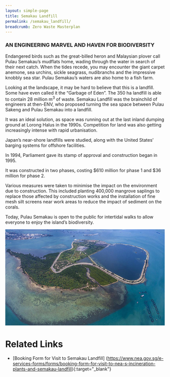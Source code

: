 ```yaml
---
layout: simple-page
title: Semakau Landfill
permalink: /semakau_landfill/
breadcrumb: Zero Waste Masterplan
---
```


### AN ENGINEERING MARVEL AND HAVEN FOR BIODIVERSITY

Endangered birds such as the great-billed
heron and Malaysian plover call Pulau
Semakau’s mudflats home, wading through
the water in search of their next catch.
When the tides recede, you may encounter
the giant carpet anemone, sea urchins, sickle
seagrass, nudibranchs and the impressive
knobbly sea star. Pulau Semakau’s waters are
also home to a fish farm.

Looking at the landscape, it may be hard to
believe that this is a landfill. Some have even
called it the “Garbage of Eden”. The 350 ha
landfill is able to contain 28 million m<sup>3</sup> of
waste. Semakau Landfill was the brainchild of
engineers at then-ENV, who proposed turning
the sea space between Pulau Sakeng and
Pulau Semakau into a landfill.

It was an ideal solution, as space was running
out at the last inland dumping ground at
Lorong Halus in the 1990s. Competition for
land was also getting increasingly intense
with rapid urbanisation.

Japan’s near-shore landfills were studied,
along with the United States’ barging systems
for offshore facilities.

In 1994, Parliament gave its stamp of
approval and construction began in 1995.

It was constructed in two phases, costing
$610 million for phase 1 and $36 million for
phase 2.

Various measures were taken to minimise
the impact on the environment due to
construction. This included planting 400,000
mangrove saplings to replace those affected
by construction works and the installation
of fine mesh silt screens near work areas to
reduce the impact of sediment on the corals.

Today, Pulau Semakau is open to the public
for intertidal walks to allow everyone to enjoy
the island’s biodiversity.

![Semakau Landfill](/images/ch1_semakau_infographic.jpg)

# Related Links

* [Booking Form for Visit to Semakau Landfill] (https://www.nea.gov.sg/e-services-forms/forms/booking-form-for-visit-to-nea-s-incineration-plants-and-semakau-landfill){:target="_blank"}
